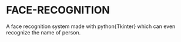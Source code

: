 # FACE-RECOGNITION
A face recognition system made with python{Tkinter} which can even recognize the name of person.
